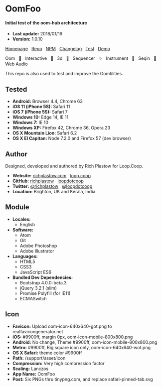 # OomFoo

#### Initial test of the oom-hub architecture

+ __Last update:__  2018/01/16 <!-- OOMBUMPABLE -->
+ __Version:__      1.0.10 <!-- OOMBUMPABLE -->

[Homepage](http://oom-foo.loop.coop/) &nbsp;
[Repo](https://github.com/loopdotcoop/oom-foo) &nbsp;
[NPM](https://www.npmjs.com/package/oom-foo) &nbsp;
[Changelog](http://oom-foo.loop.coop/CHANGELOG) &nbsp;
[Test](http://oom-foo.loop.coop/support/test.html) &nbsp;
[Demo](http://oom-foo.loop.coop/support/demo.html)

Oom &nbsp;
🔅 &nbsp;
Interactive &nbsp;
🌟 &nbsp;
3d &nbsp;
🍍 &nbsp;
Sequencer &nbsp;
✨ &nbsp;
Instrument &nbsp;
🎉 &nbsp;
Seqin &nbsp;
🔸 &nbsp;
Web Audio &nbsp;

This repo is also used to test and improve the Oomtilities.




## Tested

+ __Android:__             Browser 4.4, Chrome 63
+ __iOS 11 (iPhone 5S):__  Safari 11
+ __iOS 7 (iPhone 5S):__   Safari 7
+ __Windows 10:__          Edge 14, IE 11
+ __Windows 7:__           IE 10
+ __Windows XP:__          Firefox 42, Chrome 36, Opera 23
+ __OS X Mountain Lion:__  Safari 6.2
+ __OS X El Capitan:__     Node 7.2.0 and Firefox 57 (dev browser)




## Author

Designed, developed and authored by Rich Plastow for Loop.Coop.

+ __Website:__
  [richplastow.com](https://richplastow.com/) &nbsp;
  [loop.coop](https://loop.coop/)
+ __GitHub:__
  [richplastow](https://github.com/richplastow) &nbsp;
  [loopdotcoop](https://github.com/loopdotcoop)
+ __Twitter:__
  [@richplastow](https://twitter.com/richplastow) &nbsp;
  [@loopdotcoop](https://twitter.com/loopdotcoop)
+ __Location:__
  Brighton, UK and Kerala, India




## Module

+ __Locales:__
  - English
+ __Software:__
  - Atom
  - Git
  - Adobe Photoshop
  - Adobe Illustrator
+ __Languages:__
  - HTML5
  - CSS3
  - JavaScript ES6
+ __Bundled Dev Dependencies:__
  - Bootstrap 4.0.0-beta.3
  - jQuery 3.2.1 (slim)
  - Promise Polyfill (for IE11)
  - ECMASwitch




## Icon

+ __Favicon:__      Upload oom-icon-640x640-got.png to realfavicongenerator.net
+ __iOS:__          #9900ff, margin 0px, oom-icon-mobile-800x800.png
+ __Android:__      No change, Theme #9900ff, oom-icon-mobile-800x800.png
+ __Metro:__        #9900ff, Big square icon only, oom-icon-640x640-wot.png
+ __OS X Safari:__  theme color #9900ff
+ __Path:__         /support/asset/icon
+ __Compression:__  Very high compression factor
+ __Scaling:__      Lanczos
+ __App Name:__     OomFoo
+ __Post:__         Six PNGs thru tinypng.com, and replace safari-pinned-tab.svg
